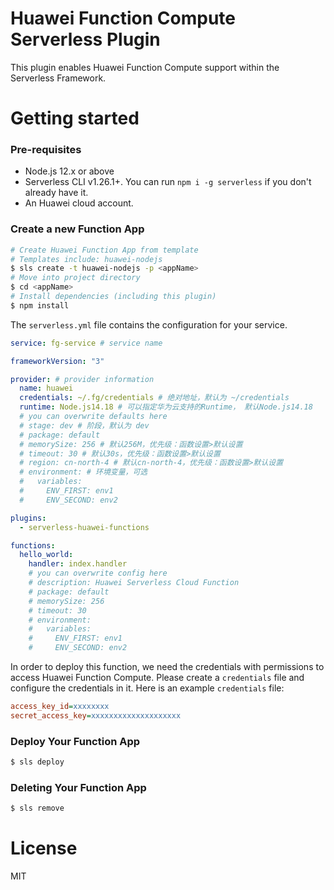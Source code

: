# Huawei Function Compute Serverless Plugin
This plugin enables Huawei Function Compute support within the Serverless Framework.

# Getting started
### Pre-requisites
- Node.js 12.x or above
- Serverless CLI v1.26.1+. You can run `npm i -g serverless` if you don't already have it.
- An Huawei cloud account.

### Create a new Function App

```bash
# Create Huawei Function App from template
# Templates include: huawei-nodejs
$ sls create -t huawei-nodejs -p <appName>
# Move into project directory
$ cd <appName>
# Install dependencies (including this plugin)
$ npm install
```
The `serverless.yml` file contains the configuration for your service.

```yaml
service: fg-service # service name

frameworkVersion: "3"

provider: # provider information
  name: huawei
  credentials: ~/.fg/credentials # 绝对地址，默认为 ~/credentials
  runtime: Node.js14.18 # 可以指定华为云支持的Runtime， 默认Node.js14.18
  # you can overwrite defaults here  
  # stage: dev # 阶段，默认为 dev
  # package: default
  # memorySize: 256 # 默认256M，优先级：函数设置>默认设置
  # timeout: 30 # 默认30s，优先级：函数设置>默认设置
  # region: cn-north-4 # 默认cn-north-4，优先级：函数设置>默认设置
  # environment: # 环境变量，可选
  #   variables:
  #     ENV_FIRST: env1
  #     ENV_SECOND: env2

plugins:
  - serverless-huawei-functions

functions:
  hello_world:
    handler: index.handler
    # you can overwrite config here  
    # description: Huawei Serverless Cloud Function
    # package: default
    # memorySize: 256
    # timeout: 30
    # environment:
    #   variables:
    #     ENV_FIRST: env1
    #     ENV_SECOND: env2
```

In order to deploy this function, we need the credentials with permissions to access Huawei Function Compute. 
Please create a `credentials` file and configure the credentials in it. 
Here is an example `credentials` file:

```ini
access_key_id=xxxxxxxx
secret_access_key=xxxxxxxxxxxxxxxxxxxx
```

### Deploy Your Function App

```bash
$ sls deploy
```

### Deleting Your Function App

```bash
$ sls remove
```


# License
MIT
